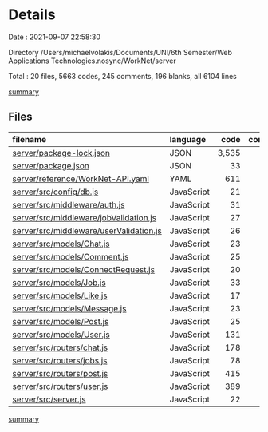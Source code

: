 # Details

Date : 2021-09-07 22:58:30

Directory /Users/michaelvolakis/Documents/UNI/6th Semester/Web Applications Technologies.nosync/WorkNet/server

Total : 20 files,  5663 codes, 245 comments, 196 blanks, all 6104 lines

[summary](results.md)

## Files
| filename | language | code | comment | blank | total |
| :--- | :--- | ---: | ---: | ---: | ---: |
| [server/package-lock.json](/server/package-lock.json) | JSON | 3,535 | 0 | 1 | 3,536 |
| [server/package.json](/server/package.json) | JSON | 33 | 0 | 1 | 34 |
| [server/reference/WorkNet-API.yaml](/server/reference/WorkNet-API.yaml) | YAML | 611 | 0 | 1 | 612 |
| [server/src/config/db.js](/server/src/config/db.js) | JavaScript | 21 | 0 | 4 | 25 |
| [server/src/middleware/auth.js](/server/src/middleware/auth.js) | JavaScript | 31 | 0 | 3 | 34 |
| [server/src/middleware/jobValidation.js](/server/src/middleware/jobValidation.js) | JavaScript | 27 | 2 | 6 | 35 |
| [server/src/middleware/userValidation.js](/server/src/middleware/userValidation.js) | JavaScript | 26 | 2 | 4 | 32 |
| [server/src/models/Chat.js](/server/src/models/Chat.js) | JavaScript | 23 | 0 | 4 | 27 |
| [server/src/models/Comment.js](/server/src/models/Comment.js) | JavaScript | 25 | 0 | 3 | 28 |
| [server/src/models/ConnectRequest.js](/server/src/models/ConnectRequest.js) | JavaScript | 20 | 0 | 3 | 23 |
| [server/src/models/Job.js](/server/src/models/Job.js) | JavaScript | 33 | 0 | 3 | 36 |
| [server/src/models/Like.js](/server/src/models/Like.js) | JavaScript | 17 | 0 | 3 | 20 |
| [server/src/models/Message.js](/server/src/models/Message.js) | JavaScript | 23 | 0 | 3 | 26 |
| [server/src/models/Post.js](/server/src/models/Post.js) | JavaScript | 25 | 0 | 4 | 29 |
| [server/src/models/User.js](/server/src/models/User.js) | JavaScript | 131 | 2 | 19 | 152 |
| [server/src/routers/chat.js](/server/src/routers/chat.js) | JavaScript | 178 | 41 | 28 | 247 |
| [server/src/routers/jobs.js](/server/src/routers/jobs.js) | JavaScript | 78 | 26 | 16 | 120 |
| [server/src/routers/post.js](/server/src/routers/post.js) | JavaScript | 415 | 75 | 35 | 525 |
| [server/src/routers/user.js](/server/src/routers/user.js) | JavaScript | 389 | 93 | 50 | 532 |
| [server/src/server.js](/server/src/server.js) | JavaScript | 22 | 4 | 5 | 31 |

[summary](results.md)